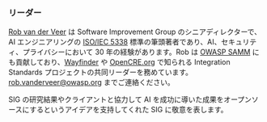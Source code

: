 ### リーダー
[Rob van der Veer](https://www.linkedin.com/in/robvanderveer/) は Software Improvement Group のシニアディレクターで、AI エンジニアリングの [ISO/IEC 5338](https://www.iso.org/standard/81118.html) 標準の筆頭著者であり、AI、セキュリティ、プライバシーにおいて 30 年の経験があります。Rob は [OWASP SAMM](https://owaspsamm.org/guidance/agile/) にも貢献しており、[Wayfinder](https://owasp.org/www-project-integration-standards/) や [OpenCRE.org](https://www.opencre.org/) で知られる Integration Standards プロジェクトの共同リーダーを務めています。 [rob.vanderveer@owasp.org](mailto:rob.vanderveer@owasp.org) までご連絡ください。

SIG の研究結果やクライアントと協力して AI を成功に導いた成果をオープンソースにするというアイデアを支持してくれた SIG に敬意を表します。
